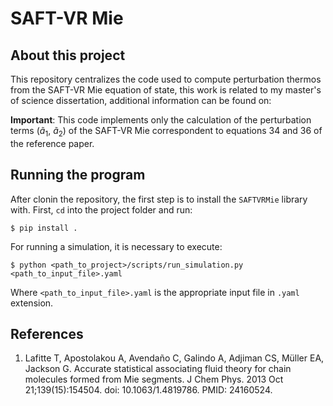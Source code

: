 # SAFT-VR Mie

## About this project

This repository centralizes the code used to compute perturbation thermos from the SAFT-VR Mie equation of state, this work is related to my master's of science dissertation, additional information can be found on:

**Important**: This code implements only the calculation of the perturbation terms ($\tilde{a}_1$, $\tilde{a}_2$) of the SAFT-VR Mie correspondent to equations 34 and 36 of the reference paper.

## Running the program

After clonin the repository, the first step is to install the `SAFTVRMie` library with. First, `cd` into the project folder and run:

```
$ pip install .
```

For running a simulation, it is necessary to execute:

```
$ python <path_to_project>/scripts/run_simulation.py <path_to_input_file>.yaml
```

Where `<path_to_input_file>.yaml` is the appropriate input file in `.yaml` extension.

## References
1. Lafitte T, Apostolakou A, Avendaño C, Galindo A, Adjiman CS, Müller EA, Jackson G. Accurate statistical associating fluid theory for chain molecules formed from Mie segments. J Chem Phys. 2013 Oct 21;139(15):154504. doi: 10.1063/1.4819786. PMID: 24160524.
